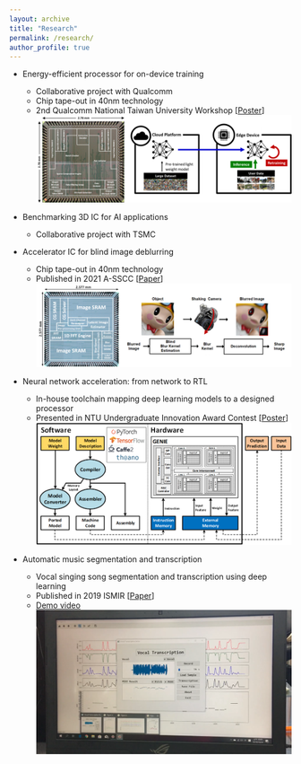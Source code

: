 ```yaml
---
layout: archive
title: "Research"
permalink: /research/
author_profile: true
---
```


* Energy-efficient processor for on-device training
  * Collaborative project with Qualcomm
  * Chip tape-out in 40nm technology
  * 2nd Qualcomm National Taiwan University Workshop [[Poster](http://Itachi6912110.github.io/files/QC-workshop-poster.pdf)] <br/>
  <img src='/images/Project-QC.png' width='600' > <br/>

* Benchmarking 3D IC for AI applications
  * Collaborative project with TSMC

* Accelerator IC for blind image deblurring
  * Chip tape-out in 40nm technology
  * Published in 2021 A-SSCC [[Paper](http://Itachi6912110.github.io/files/ASSCC-2021.pdf)] <br/>
  <img src='/images/Project-deblur.png' width='600' > <br/>

* Neural network acceleration: from network to RTL
  * In-house toolchain mapping deep learning models to a designed processor
  * Presented in NTU Undergraduate Innovation Award Contest [[Poster](http://Itachi6912110.github.io/files/genie-poster-final.pdf)] <br/>
  <img src='/images/Project-genie.png' width='600' > <br/>
  
* Automatic music segmentation and transcription
  * Vocal singing song segmentation and transcription using deep learning
  * Published in 2019 ISMIR [[Paper](http://Itachi6912110.github.io/files/ISMIR-2019.pdf)]
  * [Demo video](https://youtu.be/qNIPpNQ2HQU) <br/>
  <img src='/images/Project-transcription.png' width='600' > <br/>
  
<!--
{% include base_path %}

{% for post in site.teaching reversed %}
  {% include archive-single.html %}
{% endfor %}
-->